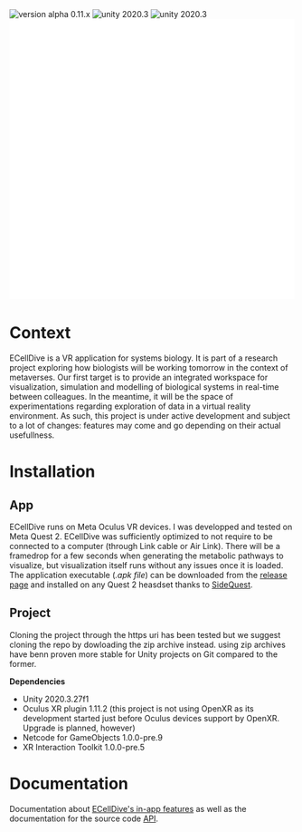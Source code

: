 <img src="https://img.shields.io/badge/version-alpha 0.11.x-blue.svg?style=flat-square" alt="version alpha 0.11.x"> 
<img src="https://img.shields.io/badge/unity-2020.3-green.svg?style=flat-square" alt="unity 2020.3">
<img src="https://img.shields.io/badge/Virtual Reality-Meta Quest 2-green.svg?style=flat-square" alt="unity 2020.3">

<img src="./DocFX/resources/images/ecellDive_white_1280-990.png" width="640" height="495">

# Context
ECellDive is a VR application for systems biology. It is part of a research project exploring how biologists will be working tomorrow in the context of metaverses. Our first target is to provide an integrated workspace for visualization, simulation and modelling of biological systems in real-time between colleagues. In the meantime, it will be the space of experimentations regarding exploration of data in a virtual reality environment. As such, this project is under active development and subject to a lot of changes: features may come and go depending on their actual usefullness.

# Installation
## App
ECellDive runs on Meta Oculus VR devices. I was developped and tested on Meta Quest 2. ECellDive was sufficiently optimized to not require to be connected to a computer (through Link cable or Air Link). There will be a framedrop for a few seconds when generating the metabolic pathways to visualize, but visualization itself runs without any issues once it is loaded.
The application executable (*.apk file*) can be downloaded from the [release page](https://github.com/ecell/ECell_Dive/releases) and installed on any Quest 2 heasdset thanks to [SideQuest](https://sidequestvr.com/).

## Project
Cloning the project through the https uri has been tested but we suggest cloning the repo by dowloading the zip archive instead. using zip archives have benn proven more stable for Unity projects on Git compared to the former.

**Dependencies**
- Unity 2020.3.27f1
- Oculus XR plugin 1.11.2 (this project is not using OpenXR as its development started just before Oculus devices support by OpenXR. Upgrade is planned, however)
- Netcode for GameObjects 1.0.0-pre.9
- XR Interaction Toolkit 1.0.0-pre.5

# Documentation
Documentation about [ECellDive's in-app features](https://ecell.github.io/ECell_Dive/articles/UserManual/QuickStart/quickstart.html) as well as the documentation for the source code [API](https://ecell.github.io/ECell_Dive/api/index.html).